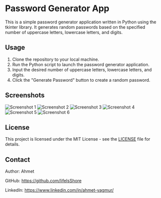 <h1>Password Generator App</h1>
<p>This is a simple password generator application written in Python using the tkinter library. It generates random passwords based on the specified number of uppercase letters, lowercase letters, and digits.</p>

<h2>Usage</h2>
<ol>
<li>Clone the repository to your local machine.</li>
<li>Run the Python script to launch the password generator application.</li>
<li>Input the desired number of uppercase letters, lowercase letters, and digits.</li>
<li>Click the "Generate Password" button to create a random password.</li>
</ol>

<h2>Screenshots</h2>
<img src="https://github.com/lifeIsShore/password_generator/assets/124509700/fe74f147-793d-46dd-91f1-6ee55b7db298" alt="Screenshot 1">

<img src="https://github.com/lifeIsShore/password_generator/assets/124509700/07e91a44-6422-4705-b25a-d4f6017ef26b" alt="Screenshot 2">

<img src="https://github.com/lifeIsShore/password_generator/assets/124509700/7f4a75ab-6996-4c8d-a493-8fad27677a97" alt="Screenshot 3">

<img src="https://github.com/lifeIsShore/password_generator/assets/124509700/52fffc87-e63b-41cc-90cf-31bb5b1da645" alt="Screenshot 4">

<img src="https://github.com/lifeIsShore/password_generator/assets/124509700/5f63d67f-ec60-4506-950b-d8da767b060f" alt="Screenshot 5">

<img src="https://github.com/lifeIsShore/password_generator/assets/124509700/32771f05-bad3-499a-97ed-420cdab942fd" alt="Screenshot 6">


<h2>License</h2>

<p>This project is licensed under the MIT License - see the <a href="LICENSE">LICENSE</a> file for details.</p>

<h2>Contact</h2>

<p>Author: Ahmet<br>
  
GitHub: <a href="https://github.com/lifeIsShore">https://github.com/lifeIsShore</a></p>

LinkedIn: <a href="https://www.linkedin.com/in/ahmet-yagmur/">https://www.linkedin.com/in/ahmet-yagmur/</a></p>

